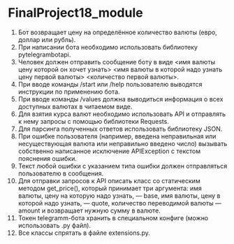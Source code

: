# FinalProject18_module
1. Бот возвращает цену на определённое количество валюты (евро, доллар или рубль).<br>
2. При написании бота необходимо использовать библиотеку pytelegrambotapi.<br>
3. Человек должен отправить сообщение боту в виде <имя валюты цену которой он хочет узнать> <имя валюты в которой надо узнать цену первой валюты> <количество первой валюты>.<br>
4. При вводе команды /start или /help пользователю выводятся инструкции по применению бота.<br>
5. При вводе команды /values должна выводиться информация о всех доступных валютах в читаемом виде.<br>
6. Для взятия курса валют необходимо использовать API и отправлять к нему запросы с помощью библиотеки Requests.<br>
7. Для парсинга полученных ответов использовать библиотеку JSON.<br>
8. При ошибке пользователя (например, введена неправильная или несуществующая валюта или неправильно введено число) вызывать собственно написанное исключение APIException с текстом пояснения ошибки.<br>
9. Текст любой ошибки с указанием типа ошибки должен отправляться пользователю в сообщения.<br>
10. Для отправки запросов к API описать класс со статическим методом get_price(), который принимает три аргумента: имя валюты, цену на которую надо узнать, — base, имя валюты, цену в которой надо узнать, — quote, количество переводимой валюты — amount и возвращает нужную сумму в валюте.<br>
11. Токен telegramm-бота хранить в специальном конфиге (можно использовать .py файл).<br>
12. Все классы спрятать в файле extensions.py.<br>
